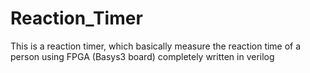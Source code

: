 # Reaction_Timer
This is a reaction timer, which basically measure the reaction time of a person using FPGA (Basys3 board)  completely written in verilog
